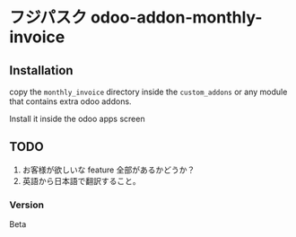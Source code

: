 # フジパスク odoo-addon-monthly-invoice

## Installation

copy the `monthly_invoice` directory inside the `custom_addons` or any module that
contains extra odoo addons.

Install it inside the odoo apps screen

## TODO

1. お客様が欲しいな feature 全部があるかどうか？
2. 英語から日本語で翻訳すること。

### Version

Beta

